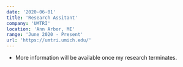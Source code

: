```yaml
---
date: '2020-06-01'
title: 'Research Assitant'
company: 'UMTRI'
location: 'Ann Arbor, MI'
range: 'June 2020 - Present'
url: 'https://umtri.umich.edu/'
---
```


- More information will be available once my research terminates.
